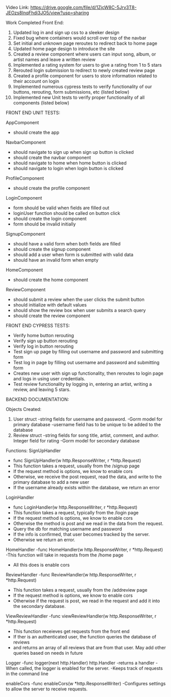 Video Link: https://drive.google.com/file/d/1ZjcW8C-5Jrv3T8-JEOzs8InqFhdi3JO5/view?usp=sharing

Work Completed Front End:
1. Updated log in and sign up css to a sleeker design
2. Fixed bug where containers would scroll over top of the navbar
3. Set initial and unknown page reroutes to redirect back to home page
4. Updated home page design to introduce the site
5. Created a review component where users can input song, album, or artist names and leave a written review
6. Implemented a rating system for users to give a rating from 1 to 5 stars
7. Rerouted login submission to redirect to newly created review page
8. Created a profile component for users to store information related to their account on login
9. Implemented numerous cypress tests to verify functionality of our buttons, rerouting, form submissions, etc (listed below)
10. Implemented new Unit tests to verify proper functionality of all components (listed below)

FRONT END UNIT TESTS:

AppComponent
- should create the app

NavbarComponent
- should navigate to sign up when sign up button is clicked
- should create the navbar component
- should navigate to home when home button is clicked
- should navigate to login when login button is clicked

ProfileComponent
- should create the profile component

LoginComponent
- form should be valid when fields are filled out
- loginUser function should be called on button click
- should create the login component
- form should be invalid initially

SignupComponent
- should have a valid form when both fields are filled
- should create the signup component
- should add a user when form is submitted with valid data
- should have an invalid form when empty

HomeComponent
- should create the home component

ReviewComponent
- should submit a review when the user clicks the submit button
- should initialize with default values
- should show the review box when user submits a search query
- should create the review component

FRONT END CYPRESS TESTS:
- Verify home button rerouting
- Verify sign up button rerouting
- Verify log in button rerouting
- Test sign up page by filling out username and password and submitting form
- Test log in page by filling out username and password and submitting form
- Creates new user with sign up functionality, then reroutes to login page and logs in using user credentials.
- Test review functionality by logging in, entering an artist, writing a review, and leaving 5 stars.


BACKEND DOCUMENTATION:

Objects Created:
1. User struct
	-string fields for username and password.
	-Gorm model for primary database
	-username field has to be unique to be added to the database
2. Review struct
	-string fields for song title, artist, comment, and author. Integer field for rating
	-Gorm model for secondary database

Functions:
SignUpHandler
- func SignUpHandler(w http.ResponseWriter, r *http.Request)
- This function takes a request, usually from the /signup page
- If the request method is options, we know to enable cors
- Otherwise, we receive the post request, read the data, and write to the primary database to add a new user
- If the username already exists within the database, we return an error

LoginHandler
- func LoginHandler(w http.ResponseWriter, r *http.Request)
- This function takes a request, typically from the /login page
- If the request method is options, we know to enable cors
- Otherwise the method is post and we read in the data from the request.
- Query the db for matching username and password
- If the info is confirmed, that user becomes tracked by the server.
- Otherwise we return an error.

HomeHandler
-func HomeHandler(w http.ResponseWriter, r *http.Request)
-This function will take in requests from the /home page
- All this does is enable cors

ReviewHandler
-func ReviewHandler(w http.ResponseWriter, r *http.Request)
- This function takes a request, usually from the /addreview page
- If the request method is options, we know to enable cors
- Otherwise if the request is post, we read in the request and add it into the secondary database.

ViewReviewHandler
-func viewReviewHandler(w http.ResponseWriter, r *http.Request)
- This function receieves get requests from the front end
- If ther is an authenticated user, the function queries the database of reviews
- and returns an array of all reviews that are from that user. May add other queries based on needs in future

Logger
-func logger(next http.Handler) http.Handler
-returns a handler
-When called, the logger is enabled for the server. 
-Keeps track of requests in the command line

enableCors
-func enableCors(w *http.ResponseWriter)
-Configures settings to allow the server to receive requests.
